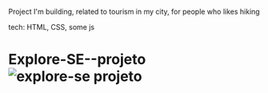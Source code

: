Project I'm building, related to tourism in my city, for people who likes hiking

tech: HTML, CSS, some js


# Explore-SE--projeto![explore-se projeto](https://user-images.githubusercontent.com/94330445/160320420-d6d8b740-d9fe-4556-bffd-5f8cb9470954.png)
